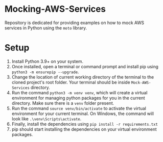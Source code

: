 # Mocking-AWS-Services
Repository is dedicated for providing examples on how to mock AWS services in Python using the `moto` library.

# Setup
1. Install Python 3.9+ on your system.
2. Once installed, open a terminal or command prompt and install pip using `python3 -m ensurepip --upgrade`.
3. Change the location of current working directory of the terminal to the cloned project's root folder. Your terminal should be inside `Mock-AWS-Services` directory.
4. Run the command `python3 -m venv venv`, which will create a virtual environment for managing python packages for you in the current directory. Make sure there is a `venv` folder present.
5. Run the command `source venv/bin/activate` to activate the virtual environment for your current terminal. On Windows, the command will look like `.\venv\Scripts\activate`.
6. Finally, install the dependencies using `pip install -r requirements.txt`
7. pip should start installing the dependencies on your virtual environment packages.
